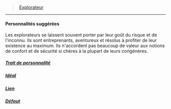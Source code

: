 ﻿---
!Items
Name: Personnalités suggérées
Id: background_explorateur_hd.md#personnalités-suggérées
ParentLink: background_explorateur_hd.md#explorateur
ParentName: Explorateur
NameLevel: 4
Attributes: {}
AttributesDictionary: >+
  {}

Description: >+
  Les explorateurs se laissent souvent porter par leur goût du risque et de l'inconnu. Ils sont entreprenants, aventureux et résolus à profiter de leur existence au maximum. Ils n'accordent pas beaucoup de valeur aux notions de confort et de sécurité si chères à la plupart de leurs congénères.

---
> [Explorateur](hd_background_explorateur.md)

---

#### Personnalités suggérées

Les explorateurs se laissent souvent porter par leur goût du risque et de l'inconnu. Ils sont entreprenants, aventureux et résolus à profiter de leur existence au maximum. Ils n'accordent pas beaucoup de valeur aux notions de confort et de sécurité si chères à la plupart de leurs congénères.



##### [Trait de personnalité](hd_background_explorateur_trait_de_personnalite.md)



##### [Idéal](hd_background_explorateur_ideal.md)



##### [Lien](hd_background_explorateur_lien.md)



##### [Défaut](hd_background_explorateur_defaut.md)

